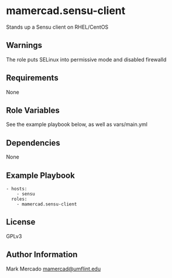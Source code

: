 mamercad.sensu-client
=====================

Stands up a Sensu client on RHEL/CentOS

Warnings
--------

The role puts SELinux into permissive mode and disabled firewalld

Requirements
------------

None

Role Variables
--------------

See the example playbook below, as well as vars/main.yml

Dependencies
------------

None

Example Playbook
----------------

    - hosts:
        - sensu
      roles:
        - mamercad.sensu-client

License
-------

GPLv3

Author Information
------------------

Mark Mercado <mamercad@umflint.edu>

